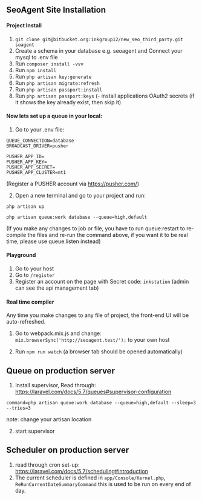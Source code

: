 

## SeoAgent Site Installation

#### Project Install

1. `git clone git@bitbucket.org:inkgroup12/new_seo_third_party.git soagent`
2. Create a schema in your database e.g. seoagent and Connect your mysql to .env file
3. Run `composer install -vvv`
4. Run `npm install`
5. Run `php artisan key:generate`
6. Run `php artisan migrate:refresh`
7. Run `php artisan passport:install`
8. Run `php artisan passport:keys` (- install applications OAuth2 secrets (if it shows the key already exist, then skip it)

#### Now lets set up a queue in your local:
1. Go to your .env file:

````
QUEUE_CONNECTION=database
BROADCAST_DRIVER=pusher

PUSHER_APP_ID=
PUSHER_APP_KEY=
PUSHER_APP_SECRET=
PUSHER_APP_CLUSTER=mt1
````
(Register a PUSHER account via https://pusher.com/)

2. Open a new terminal and go to your project and run: 

`php artisan up`

`php artisan queue:work database --queue=high,default`

(If you make any changes to job or file, you have to run queue:restart to re-compile the files and re-run the command above, if you want it to be real time, please use queue:listen instead)


#### Playground

1. Go to your host
2. Go to `/register`
3. Register an account on the page with Secret code: `inkstation` (admin can see the api management tab)

#### Real time compiler

Any time you make changes to any file of project, the front-end UI will be auto-refreshed.

1. Go to webpack.mix.js and change:
`mix.browserSync('http://seoagent.test/');`  to your own host

2. Run `npm run watch` (a browser tab should be opened automatically)


## Queue on production server

1. Install supervisor, Read through: https://laravel.com/docs/5.7/queues#supervisor-configuration

````
command=php artisan queue:work database --queue=high,default --sleep=3 --tries=3
````
note: change your artisan location

2. start supervisor


## Scheduler on production server

1. read through cron set-up: https://laravel.com/docs/5.7/scheduling#introduction
2. The current scheduler is defined in `app/Console/Kernel.php`, `ReRunCurrentDateSummaryCommand` this is used to be run on every end of day.
